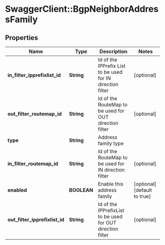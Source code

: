 # SwaggerClient::BgpNeighborAddressFamily

## Properties
Name | Type | Description | Notes
------------ | ------------- | ------------- | -------------
**in_filter_ipprefixlist_id** | **String** | Id of the IPPrefix List to be used for IN direction filter | [optional] 
**out_filter_routemap_id** | **String** | Id of the RouteMap to be used for OUT direction filter | [optional] 
**type** | **String** | Address family type | 
**in_filter_routemap_id** | **String** | Id of the RouteMap to be used for IN direction filter | [optional] 
**enabled** | **BOOLEAN** | Enable this address family | [optional] [default to true]
**out_filter_ipprefixlist_id** | **String** | Id of the IPPrefixList to be used for OUT direction filter | [optional] 


